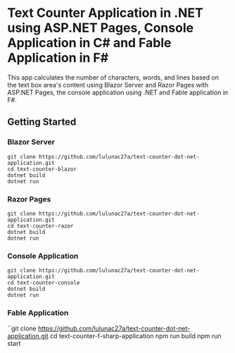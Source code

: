 # Text Counter Application in .NET using ASP.NET Pages, Console Application in C# and Fable Application in F#

This app calculates the number of characters, words, and lines based on the text box area's content using Blazor Server and Razor Pages with ASP.NET Pages, the console application using .NET and Fable application in F#. 

## Getting Started

### Blazor Server

```
git clone https://github.com/lulunac27a/text-counter-dot-net-application.git
cd text-counter-blazor
dotnet build
dotnet run
```

### Razor Pages

```
git clone https://github.com/lulunac27a/text-counter-dot-net-application.git
cd text-counter-razor
dotnet build
dotnet run
```

### Console Application

```
git clone https://github.com/lulunac27a/text-counter-dot-net-application.git
cd text-counter-console
dotnet build
dotnet run
```

### Fable Application

``git clone https://github.com/lulunac27a/text-counter-dot-net-application.git
cd text-counter-f-sharp-application
npm run build
npm run start
```
